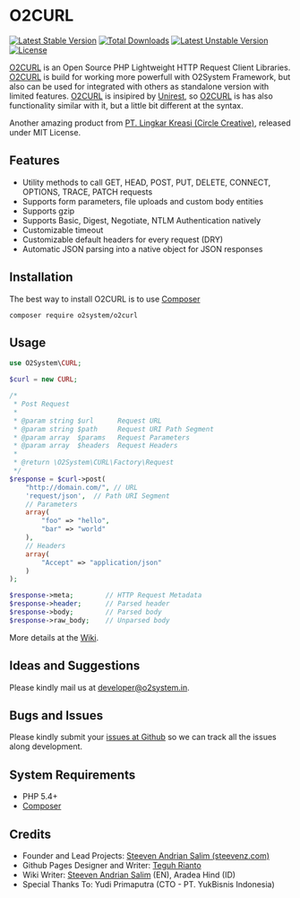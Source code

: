 O2CURL
=====
[![Latest Stable Version](https://poser.pugx.org/o2system/o2curl/v/stable)](https://packagist.org/packages/o2system/o2curl) [![Total Downloads](https://poser.pugx.org/o2system/o2curl/downloads)](https://packagist.org/packages/o2system/o2curl) [![Latest Unstable Version](https://poser.pugx.org/o2system/o2curl/v/unstable)](https://packagist.org/packages/o2system/o2curl) [![License](https://poser.pugx.org/o2system/o2curl/license)](https://packagist.org/packages/o2system/o2curl)

[O2CURL][3] is an Open Source PHP Lightweight HTTP Request Client Libraries. 
[O2CURL][3] is build for working more powerfull with O2System Framework, but also can be used for integrated with others as standalone version with limited features.
[O2CURL][3] is insipired by [Unirest][10], so [O2CURL][2] is has also functionality similar with it, but a little bit different at the syntax.

Another amazing product from [PT. Lingkar Kreasi (Circle Creative)][1], released under MIT License.

Features
--------
- Utility methods to call GET, HEAD, POST, PUT, DELETE, CONNECT, OPTIONS, TRACE, PATCH requests
- Supports form parameters, file uploads and custom body entities
- Supports gzip
- Supports Basic, Digest, Negotiate, NTLM Authentication natively
- Customizable timeout
- Customizable default headers for every request (DRY)
- Automatic JSON parsing into a native object for JSON responses

Installation
------------
The best way to install O2CURL is to use [Composer][9]
```
composer require o2system/o2curl
```

Usage
-----
```php
use O2System\CURL;

$curl = new CURL;

/*
 * Post Request
 *
 * @param string $url      Request URL
 * @param string $path     Request URI Path Segment
 * @param array  $params   Request Parameters
 * @param array  $headers  Request Headers
 *
 * @return \O2System\CURL\Factory\Request
 */
$response = $curl->post(
    "http://domain.com/", // URL
    'request/json',  // Path URI Segment
    // Parameters
    array(
        "foo" => "hello", 
        "bar" => "world"
    ), 
    // Headers
    array(
        "Accept" => "application/json"
    )
);

$response->meta;        // HTTP Request Metadata
$response->header;      // Parsed header
$response->body;        // Parsed body
$response->raw_body;    // Unparsed body
```

More details at the [Wiki](http://github.com/circlecreative/o2curl/wiki).

Ideas and Suggestions
---------------------
Please kindly mail us at [developer@o2system.in][7].

Bugs and Issues
---------------
Please kindly submit your [issues at Github][5] so we can track all the issues along development.

System Requirements
-------------------
- PHP 5.4+
- [Composer][9]

Credits
-------
* Founder and Lead Projects: [Steeven Andrian Salim (steevenz.com)][7]
* Github Pages Designer and Writer: [Teguh Rianto](http://teguhrianto.tk)
* Wiki Writer: [Steeven Andrian Salim](http://steevenz.com) (EN), Aradea Hind (ID)
* Special Thanks To: Yudi Primaputra (CTO - PT. YukBisnis Indonesia)

[1]: http://circle-creative.com
[2]: http://o2system.in
[3]: http://o2system.in/features/standalone/o2curl
[4]: http://o2system.in/features/standalone/o2curl/license
[5]: http://github.com/circlecreative/o2curl/issues
[6]: https://packagist.org/packages/o2system/o2curl
[7]: http://steevenz.com
[8]: mailto:developer@o2system.in
[9]: https://getcomposer.org
[10]: http://unirest.io
